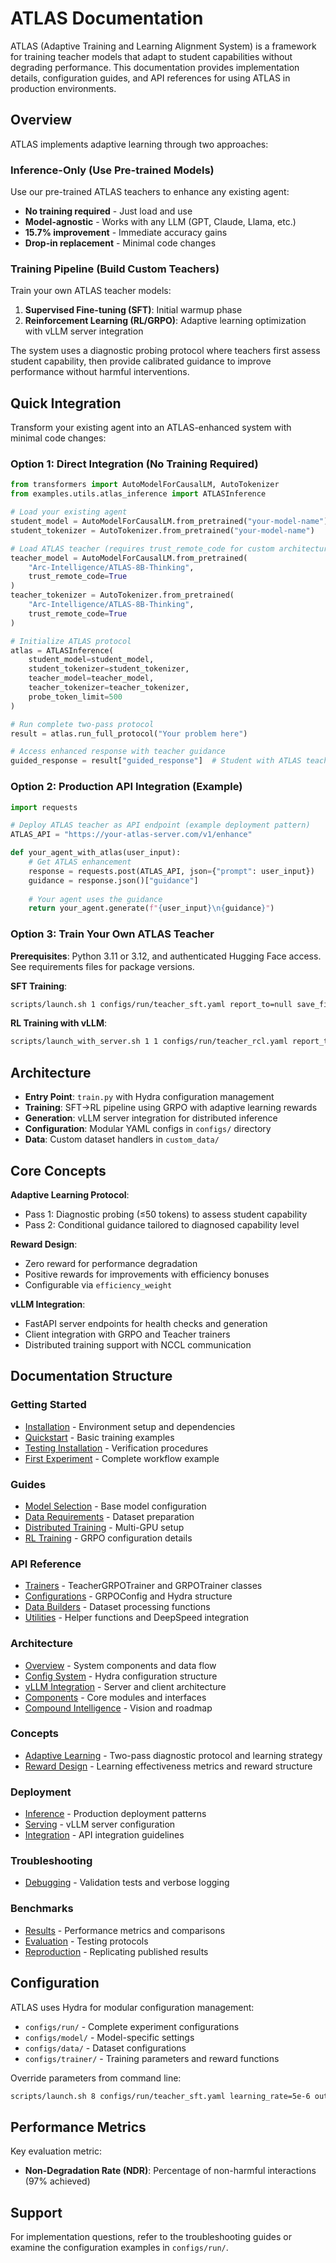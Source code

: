 # ATLAS Documentation

ATLAS (Adaptive Training and Learning Alignment System) is a framework for training teacher models that adapt to student capabilities without degrading performance. This documentation provides implementation details, configuration guides, and API references for using ATLAS in production environments.

## Overview

ATLAS implements adaptive learning through two approaches:

### Inference-Only (Use Pre-trained Models)
Use our pre-trained ATLAS teachers to enhance any existing agent:
- **No training required** - Just load and use
- **Model-agnostic** - Works with any LLM (GPT, Claude, Llama, etc.)
- **15.7% improvement** - Immediate accuracy gains
- **Drop-in replacement** - Minimal code changes

### Training Pipeline (Build Custom Teachers)
Train your own ATLAS teacher models:
1. **Supervised Fine-tuning (SFT)**: Initial warmup phase
2. **Reinforcement Learning (RL/GRPO)**: Adaptive learning optimization with vLLM server integration

The system uses a diagnostic probing protocol where teachers first assess student capability, then provide calibrated guidance to improve performance without harmful interventions.

## Quick Integration

Transform your existing agent into an ATLAS-enhanced system with minimal code changes:

### Option 1: Direct Integration (No Training Required)
```python
from transformers import AutoModelForCausalLM, AutoTokenizer
from examples.utils.atlas_inference import ATLASInference

# Load your existing agent
student_model = AutoModelForCausalLM.from_pretrained("your-model-name")
student_tokenizer = AutoTokenizer.from_pretrained("your-model-name")

# Load ATLAS teacher (requires trust_remote_code for custom architecture)
teacher_model = AutoModelForCausalLM.from_pretrained(
    "Arc-Intelligence/ATLAS-8B-Thinking",
    trust_remote_code=True
)
teacher_tokenizer = AutoTokenizer.from_pretrained(
    "Arc-Intelligence/ATLAS-8B-Thinking",
    trust_remote_code=True
)

# Initialize ATLAS protocol
atlas = ATLASInference(
    student_model=student_model,
    student_tokenizer=student_tokenizer,
    teacher_model=teacher_model,
    teacher_tokenizer=teacher_tokenizer,
    probe_token_limit=500 
)

# Run complete two-pass protocol
result = atlas.run_full_protocol("Your problem here")

# Access enhanced response with teacher guidance
guided_response = result["guided_response"]  # Student with ATLAS teacher guidance
```

### Option 2: Production API Integration (Example)
```python
import requests

# Deploy ATLAS teacher as API endpoint (example deployment pattern)
ATLAS_API = "https://your-atlas-server.com/v1/enhance"

def your_agent_with_atlas(user_input):
    # Get ATLAS enhancement
    response = requests.post(ATLAS_API, json={"prompt": user_input})
    guidance = response.json()["guidance"]
    
    # Your agent uses the guidance
    return your_agent.generate(f"{user_input}\n{guidance}")
```

### Option 3: Train Your Own ATLAS Teacher

**Prerequisites**: Python 3.11 or 3.12, and authenticated Hugging Face access. See requirements files for package versions.

**SFT Training**:
```bash
scripts/launch.sh 1 configs/run/teacher_sft.yaml report_to=null save_final_model=false num_train_epochs=1
```

**RL Training with vLLM**:
```bash
scripts/launch_with_server.sh 1 1 configs/run/teacher_rcl.yaml report_to=null max_steps=4 eval_steps=1
```

## Architecture

- **Entry Point**: `train.py` with Hydra configuration management
- **Training**: SFT→RL pipeline using GRPO with adaptive learning rewards
- **Generation**: vLLM server integration for distributed inference
- **Configuration**: Modular YAML configs in `configs/` directory
- **Data**: Custom dataset handlers in `custom_data/`

## Core Concepts

**Adaptive Learning Protocol**:
- Pass 1: Diagnostic probing (≤50 tokens) to assess student capability
- Pass 2: Conditional guidance tailored to diagnosed capability level

**Reward Design**:
- Zero reward for performance degradation
- Positive rewards for improvements with efficiency bonuses
- Configurable via `efficiency_weight`

**vLLM Integration**:
- FastAPI server endpoints for health checks and generation
- Client integration with GRPO and Teacher trainers
- Distributed training support with NCCL communication

## Documentation Structure

### Getting Started
- [Installation](getting-started/installation.md) - Environment setup and dependencies
- [Quickstart](getting-started/quickstart.md) - Basic training examples
- [Testing Installation](getting-started/testing-installation.md) - Verification procedures
- [First Experiment](getting-started/first-experiment.md) - Complete workflow example

### Guides  
- [Model Selection](guides/model-selection.md) - Base model configuration
- [Data Requirements](guides/data-requirements.md) - Dataset preparation
- [Distributed Training](guides/distributed-training.md) - Multi-GPU setup
- [RL Training](guides/rl-training.md) - GRPO configuration details

### API Reference
- [Trainers](api-reference/trainers.md) - TeacherGRPOTrainer and GRPOTrainer classes
- [Configurations](api-reference/configs.md) - GRPOConfig and Hydra structure
- [Data Builders](api-reference/data-builders.md) - Dataset processing functions
- [Utilities](api-reference/utils.md) - Helper functions and DeepSpeed integration

### Architecture
- [Overview](architecture/overview.md) - System components and data flow
- [Config System](architecture/config-system.md) - Hydra configuration structure
- [vLLM Integration](architecture/vllm-integration.md) - Server and client architecture
- [Components](architecture/components.md) - Core modules and interfaces
- [Compound Intelligence](architecture/compound-intelligence.md) - Vision and roadmap

### Concepts
- [Adaptive Learning](concepts/adaptive-learning.md) - Two-pass diagnostic protocol and learning strategy
- [Reward Design](concepts/reward-design.md) - Learning effectiveness metrics and reward structure

### Deployment
- [Inference](deployment/inference.md) - Production deployment patterns
- [Serving](deployment/serving.md) - vLLM server configuration
- [Integration](deployment/integration.md) - API integration guidelines

### Troubleshooting
- [Debugging](troubleshooting/debugging.md) - Validation tests and verbose logging

### Benchmarks
- [Results](benchmarks/results.md) - Performance metrics and comparisons
- [Evaluation](benchmarks/evaluation.md) - Testing protocols
- [Reproduction](benchmarks/reproduction.md) - Replicating published results

## Configuration

ATLAS uses Hydra for modular configuration management:

- `configs/run/` - Complete experiment configurations
- `configs/model/` - Model-specific settings  
- `configs/data/` - Dataset configurations
- `configs/trainer/` - Training parameters and reward functions

Override parameters from command line:
```bash
scripts/launch.sh 8 configs/run/teacher_sft.yaml learning_rate=5e-6 output_dir=custom/path
```

## Performance Metrics

Key evaluation metric:
- **Non-Degradation Rate (NDR)**: Percentage of non-harmful interactions (97% achieved)

## Support

For implementation questions, refer to the troubleshooting guides or examine the configuration examples in `configs/run/`.